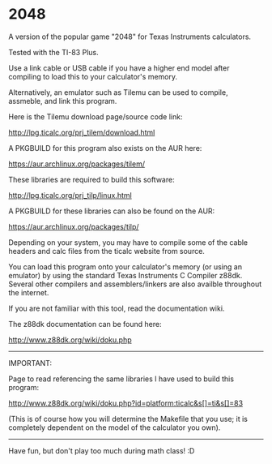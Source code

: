 2048
====

A version of the popular game "2048" for Texas Instruments calculators.

Tested with the TI-83 Plus.

Use a link cable or USB cable if you have a higher end model after compiling to load this to your calculator's memory.

Alternatively, an emulator such as Tilemu can be used to compile, assmeble, and link this program.

Here is the Tilemu download page/source code link:

http://lpg.ticalc.org/prj_tilem/download.html

A PKGBUILD for this program also exists on the AUR here:

https://aur.archlinux.org/packages/tilem/

These libraries are required to build this software:

http://lpg.ticalc.org/prj_tilp/linux.html

A PKGBUILD for these libraries can also be found on the AUR:

https://aur.archlinux.org/packages/tilp/

Depending on your system, you may have to compile some of the cable headers and calc files from the ticalc website from source.

You can load this program onto your calculator's memory (or using an emulator) by using the standard Texas Instruments C Compiler z88dk. Several other compilers and assemblers/linkers are also availble throughout the internet.

If you are not familiar with this tool, read the documentation wiki.

The z88dk documentation can be found here:

http://www.z88dk.org/wiki/doku.php

______________________________________________________________________________________

IMPORTANT:

Page to read referencing the same libraries I have used to build this program:

http://www.z88dk.org/wiki/doku.php?id=platform:ticalc&s[]=ti&s[]=83

(This is of course how you will determine the Makefile that you use; it is completely dependent on the model of the calculator you own).
______________________________________________________________________________________

Have fun, but don't play too much during math class! :D
